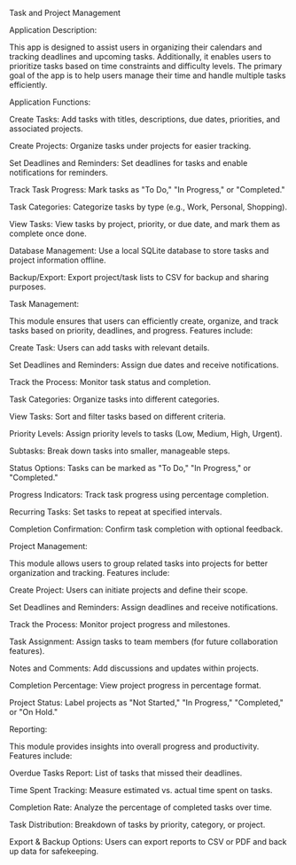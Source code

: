 Task and Project Management

Application Description:

This app is designed to assist users in organizing their calendars and tracking deadlines and upcoming tasks. Additionally, it enables users to prioritize tasks based on time constraints and difficulty levels. The primary goal of the app is to help users manage their time and handle multiple tasks efficiently.

Application Functions:

Create Tasks: Add tasks with titles, descriptions, due dates, priorities, and associated projects.

Create Projects: Organize tasks under projects for easier tracking.

Set Deadlines and Reminders: Set deadlines for tasks and enable notifications for reminders.

Track Task Progress: Mark tasks as "To Do," "In Progress," or "Completed."

Task Categories: Categorize tasks by type (e.g., Work, Personal, Shopping).

View Tasks: View tasks by project, priority, or due date, and mark them as complete once done.

Database Management: Use a local SQLite database to store tasks and project information offline.

Backup/Export: Export project/task lists to CSV for backup and sharing purposes.

Task Management:

This module ensures that users can efficiently create, organize, and track tasks based on priority, deadlines, and progress. Features include:

Create Task: Users can add tasks with relevant details.

Set Deadlines and Reminders: Assign due dates and receive notifications.

Track the Process: Monitor task status and completion.

Task Categories: Organize tasks into different categories.

View Tasks: Sort and filter tasks based on different criteria.

Priority Levels: Assign priority levels to tasks (Low, Medium, High, Urgent).

Subtasks: Break down tasks into smaller, manageable steps.

Status Options: Tasks can be marked as "To Do," "In Progress," or "Completed."

Progress Indicators: Track task progress using percentage completion.

Recurring Tasks: Set tasks to repeat at specified intervals.

Completion Confirmation: Confirm task completion with optional feedback.

Project Management:

This module allows users to group related tasks into projects for better organization and tracking. Features include:

Create Project: Users can initiate projects and define their scope.

Set Deadlines and Reminders: Assign deadlines and receive notifications.

Track the Process: Monitor project progress and milestones.

Task Assignment: Assign tasks to team members (for future collaboration features).

Notes and Comments: Add discussions and updates within projects.

Completion Percentage: View project progress in percentage format.

Project Status: Label projects as "Not Started," "In Progress," "Completed," or "On Hold."

Reporting:

This module provides insights into overall progress and productivity. Features include:

Overdue Tasks Report: List of tasks that missed their deadlines.

Time Spent Tracking: Measure estimated vs. actual time spent on tasks.

Completion Rate: Analyze the percentage of completed tasks over time.

Task Distribution: Breakdown of tasks by priority, category, or project.

Export & Backup Options: Users can export reports to CSV or PDF and back up data for safekeeping.

